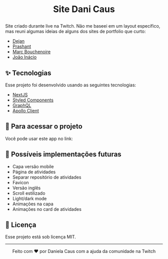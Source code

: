 <h1 align="center">

  Site Dani Caus

</h1>

Site criado durante live na Twitch. Não me baseei em um layout específico, mas reuni algumas ideias de alguns dos sites de portfolio que curto:

- [Dejan](https://www.dejan.works/)
- [Prashant](https://prashantsani.com/)
- [Marc Bouchenoire](https://marcbouchenoire.com/)
- [João Inácio](https://birobirobiro.dev/)

## ✨ Tecnologias

Esse projeto foi desenvolvido usando as seguintes tecnologias:

- [NextJS](https://nextjs.org)
- [Styled Components](https://styled-components.com)
- [GraphQL](https://graphql.org/)
- [Apollo Client](https://www.apollographql.com/docs/react/)

## 👀 Para acessar o projeto

Você pode usar este app no link: 

## 📢 Possíveis implementações futuras

- Capa versão mobile
- Página de atividades
- Separar repositório de atividades
- Favicon
- Versão inglês
- Scroll estilizado
- Light/dark mode
- Animações na capa
- Animações no card de atividades

## 📄 Licença

Esse projeto está sob licença MIT.

---

<p align="center"> Feito com ❤ por Daniela Caus com a ajuda da comunidade na Twitch</p>